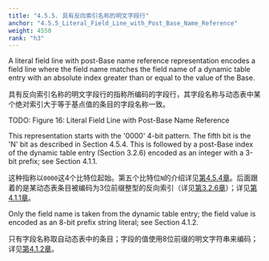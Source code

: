 ```yaml
---
title: "4.5.5. 具有反向索引名称的明文字段行"
anchor: "4.5.5_Literal_Field_Line_with_Post_Base_Name_Reference"
weight: 4550
rank: "h3"
---
```


A literal field line with post-Base name reference representation encodes a field line where the field name matches the field name of a dynamic table entry with an absolute index greater than or equal to the value of the Base.

具有反向索引名称的明文字段行的指称所编码的字段行，其字段名称与动态表中某个绝对索引大于等于基点值的条目的字段名称一致。

TODO: Figure 16: Literal Field Line with Post-Base Name Reference

This representation starts with the '0000' 4-bit pattern. The fifth bit is the 'N' bit as described in Section 4.5.4. This is followed by a post-Base index of the dynamic table entry (Section 3.2.6) encoded as an integer with a 3-bit prefix; see Section 4.1.1.

这种指称以`0000`这4个比特位起始。第五个比特位`N`的介绍详见[第4.5.4章]()。后面跟着的是某动态表条目被编码为3位前缀整型的反向索引（详见[第3.2.6章]()）；详见[第4.1.1章]()。

Only the field name is taken from the dynamic table entry; the field value is encoded as an 8-bit prefix string literal; see Section 4.1.2.

只有字段名称取自动态表中的条目；字段的值使用8位前缀的明文字符串来编码；详见[第4.1.2章]()。
